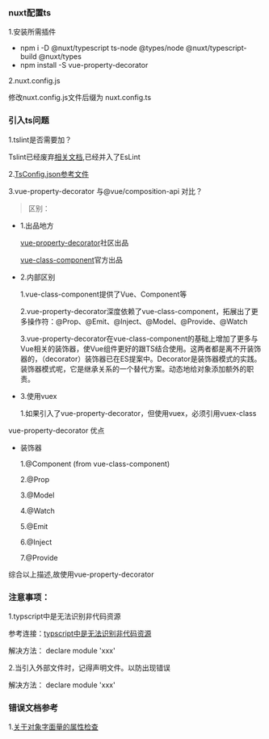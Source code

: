 ### nuxt配置ts

1.安装所需插件

- npm i -D @nuxt/typescript ts-node @types/node @nuxt/typescript-build @nuxt/types
- npm install -S  vue-property-decorator 

2.nuxt.config.js

修改nuxt.config.js文件后缀为 nuxt.config.ts

### 引入ts问题


1.tslint是否需要加？
 
Tslint已经废弃[相关文档](https://www.npmjs.com/package/tslint),已经并入了EsLint
  

2.[TsConfig.json参考文件](http://json.schemastore.org/tsconfig)

3.vue-property-decorator 与@vue/composition-api 对比？


>区别：

- 1.出品地方
 
    [vue-property-decorator](https://github.com/kaorun343/vue-property-decorator)社区出品

    [vue-class-component](https://class-component.vuejs.org/)官方出品

- 2.内部区别
   
   1.vue-class-component提供了Vue、Component等

   2.vue-property-decorator深度依赖了vue-class-component，拓展出了更多操作符：@Prop、@Emit、@Inject、@Model、@Provide、@Watch
   
   3.vue-property-decorator在vue-class-component的基础上增加了更多与Vue相关的装饰器，使Vue组件更好的跟TS结合使用。这两者都是离不开装饰器的，（decorator）装饰器已在ES提案中。Decorator是装饰器模式的实践。装饰器模式呢，它是继承关系的一个替代方案。动态地给对象添加额外的职责。

- 3.使用vuex
  
  1.如果引入了vue-property-decorator，但使用vuex，必须引用vuex-class

vue-property-decorator 优点
- 装饰器
  
    1.@Component (from vue-class-component)
    
    2.@Prop
    
    3.@Model
    
    4.@Watch
    
    5.@Emit
    
    6.@Inject
    
    7.@Provide


综合以上描述,故使用vue-property-decorator


### 注意事项：

1.typscript中是无法识别非代码资源
 
 参考连接：[typscript中是无法识别非代码资源](https://www.cnblogs.com/chen-cong/p/10445635.html)

 解决方法： declare module 'xxx'

2.当引入外部文件时，记得声明文件。以防出现错误

解决方法： declare module 'xxx'



### 错误文档参考

1.[关于对象字面量的属性检查](https://www.jianshu.com/p/c9c818be48ea)